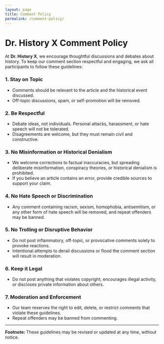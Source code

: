 ```yaml
---
layout: page
title: Comment Policy
permalink: /comment-policy/
---
```


# **Dr. History X Comment Policy**  

At **Dr. History X**, we encourage thoughtful discussions and debates about history. To keep our comment section respectful and engaging, we ask all participants to follow these guidelines:  

### **1. Stay on Topic**  
- Comments should be relevant to the article and the historical event discussed.  
- Off-topic discussions, spam, or self-promotion will be removed.  

### **2. Be Respectful**  
- Debate ideas, not individuals. Personal attacks, harassment, or hate speech will not be tolerated.  
- Disagreements are welcome, but they must remain civil and constructive.  

### **3. No Misinformation or Historical Denialism**  
- We welcome corrections to factual inaccuracies, but spreading deliberate misinformation, conspiracy theories, or historical denialism is prohibited.  
- If you believe an article contains an error, provide credible sources to support your claim.  

### **4. No Hate Speech or Discrimination**  
- Any comment containing racism, sexism, homophobia, antisemitism, or any other form of hate speech will be removed, and repeat offenders may be banned.  

### **5. No Trolling or Disruptive Behavior**  
- Do not post inflammatory, off-topic, or provocative comments solely to provoke reactions.  
- Intentional attempts to derail discussions or flood the comment section will result in moderation.  

### **6. Keep it Legal**  
- Do not post anything that violates copyright, encourages illegal activity, or discloses private information about others.  

### **7. Moderation and Enforcement**  
- Our team reserves the right to edit, delete, or restrict comments that violate these guidelines.  
- Repeat offenders may be banned from commenting.  

---  

**Footnote:** These guidelines may be revised or updated at any time, without notice.
